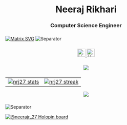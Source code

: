 <h1 align="center">Neeraj Rikhari</h1>
<h3 align="center">Computer Science Engineer</h3>

###

  [![Matrix SVG](https://raw.githubusercontent.com/rodrigograca31/rodrigograca31/master/matrix.svg)](https://www.youtube.com/watch?v=SDkAGkd4NLc) 
![Separator](./borderseperator.gif)

###

<div align="center">
    <a href="https://linkedin.com/in/neerajrikhari" target="_blank">
        <img src="https://img.shields.io/static/v1?message=LinkedIn&logo=linkedin&label=&color=0077B5&logoColor=white&labelColor=&style=for-the-badge" height="25" alt="LinkedIn logo" />
    </a>
    <a href="https://www.hackerrank.com/profile/neerajrikhari201" target="_blank">
        <img src="https://img.shields.io/static/v1?message=HackerRank&logo=hackerrank&label=&color=2EC866&logoColor=white&labelColor=&style=for-the-badge" height="25" alt="HackerRank logo" />
    </a>
</div>

###  

<div align="center">
  <img src="https://visitor-badge.laobi.icu/badge?page_id=Nrj27.Nrj27&"  />
</div>

###
<!--
**ABOUT ME**<br>
- 🌱 Learning 
- 🔭 Working on growing my skills.
- 👯 Looking to collaborate on open-source.
- 💬 Ask me about Java, Python and C++ programming, Data Analytics, and CyberSecurity will be happy to help.
- ⚡ Fun fact: Always curious to learn new things.
-->
###

<table border="0">
  <tr>
    <td>
      <a href="https://github.com/nrj27">
        <img src="https://github-readme-stats.vercel.app/api?username=nrj27&show_icons=true&include_all_commits=true&theme=ocean_dark&border_color=6b03fc" alt="nrj27 stats" />
      </a>
    </td>
    <td>
      <a href="https://github.com/nrj27">
                <img src="https://github-readme-streak-stats.herokuapp.com/?user=nrj27&show_icons=true&locale=en" alt="nrj27 streak" />
      </a>
    </td>
  </tr>
</table>

<p align="center">
  <img src="https://github-readme-stats.vercel.app/api/top-langs/?username=nrj27&theme=ocean_dark&langs_count=10&border_color=6b03fc" />
</p>

###

![Separator](./borderseperator.gif)
  
[![@neerajr_27 Holopin board](https://holopin.me/neerajr_27)](https://holopin.io/@neerajr_27)


